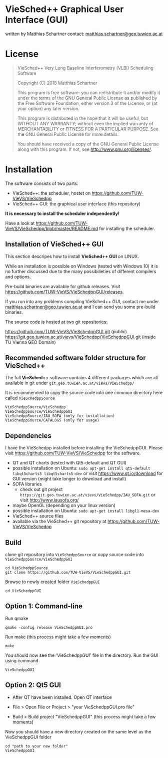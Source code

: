 # VieSched++ Graphical User Interface (GUI)

written by Matthias Schartner
contact: matthias.schartner@geo.tuwien.ac.at

# License
> VieSched++ Very Long Baseline Interferometry (VLBI) Scheduling Software
>
> Copyright (C) 2018  Matthias Schartner
>
> This program is free software: you can redistribute it and/or modify
> it under the terms of the GNU General Public License as published by
> the Free Software Foundation, either version 3 of the License, or
> (at your option) any later version.
>
> This program is distributed in the hope that it will be useful,
> but WITHOUT ANY WARRANTY; without even the implied warranty of
> MERCHANTABILITY or FITNESS FOR A PARTICULAR PURPOSE.  See the
> GNU General Public License for more details.
>
> You should have received a copy of the GNU General Public License
> along with this program.  If not, see <http://www.gnu.org/licenses/>.

# Installation

The software consists of two parts:
* VieSched++: the scheduler, hostet on https://github.com/TUW-VieVS/VieSchedpp
* VieSched++ GUI: the graphical user interface (this repository)

__It is necessary to install the scheduler independently!__

Have a look at https://github.com/TUW-VieVS/VieSchedpp/blob/master/README.md for installing the scheduler.


## Installation of VieSched++ GUI

This section descripes how to install __VieSched++ GUI__ on LINUX. 

While an installation is possible on Windows (tested with Windows 10) it is no
further discussed due to the many possibilieties of different compilers and options.

Pre-build binaries are available for github releases. Visit https://github.com/TUW-VieVS/VieSchedppGUI/releases.

If you run into any problems compiling VieSched++ GUI, contact me under matthias.schartner@geo.tuwien.ac.at and I can send you some pre-build binaries.

The source code is hosted at two git repositories:

https://github.com/TUW-VieVS/VieSchedppGUI.git (public)
https://git.geo.tuwien.ac.at/vievs/VieSchedpp/VieSchedppGUI.git (inside TU Vienna GEO Domain)


## Recommended software folder structure for VieSched++

The full __VieSched++__ software contains 4 different packages which are all available in git under `git.geo.tuwien.ac.at/vievs/VieSchedpp/`

It is recommended to copy the source code into one common directory here called `VieSchedppSource`

    VieSchedppSource/VieSchedpp
    VieSchedppSource/VieSchedppGUI
    VieSchedppSource/IAU_SOFA (only for installation)
    VieSchedppSource/CATALOGS (only for usage)

## Dependencies

I have the VieSchedpp installed before installing the VieSchedppGUI. Please visit https://github.com/TUW-VieVS/VieSchedpp for the software.

* QT and QT charts (tested with Qt5-default and QT GUI)
 * possible installation on Ubuntu: `sudo apt-get install qt5-default libqt5charts5 libqt5charts5-dev` or visit https://www.qt.io/download for GUI version (might take longer to download and install)
* SOFA libraries
  * check out git project `https://git.geo.tuwien.ac.at/vievs/VieSchedpp/IAU_SOFA.git` or visit http://www.iausofa.org/
* maybe OpenGL (depending on your linux version)
 * possible installation on Ubuntu: `sudo apt-get install libgl1-mesa-dev`
* VieSched++ source files
 * available via the VieSched++ git repository at https://github.com/TUW-VieVS/VieSchedpp

## Build
clone git repository into `VieSchedppSource` or copy source code into `VieSchedppSource/VieSchedppGUI`

    cd VieSchedppSource
    git clone https://github.com/TUW-VieVS/VieSchedppGUI.git

Browse to newly created folder `VieSchedppGUI`

    cd VieSchedppGUI
    
 ## Option 1: Command-line
Run qmake

    qmake -config release VieSchedppGUI.pro

Run make (this process might take a few moments)

    make 

You should now see the 'VieSchedppGUI' file in the directory. Run the GUI using command

    VieSchedppGUI

 ## Option 2: Qt5 GUI
* After QT have been installed. Open QT interface

* File > Open File or Project > "your VieSchedppGUI.pro file"

* Build > Build project "VieSchedppGUI" (this process might take a few moments)

Now you should have a new directory created on the same level as the VieSchedppGUI folder

    cd "path to your new folder"
    VieSchedppGUI
